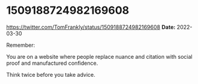 # 1509188724982169608
https://twitter.com/TomFrankly/status/1509188724982169608
**Date:** 2022-03-30

Remember: 

You are on a website where people replace nuance and citation with social proof and manufactured confidence.

Think twice before you take advice.

